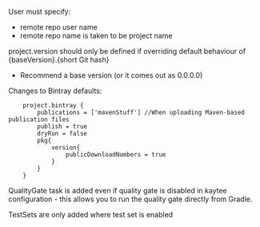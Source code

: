 

User must specify:

- remote repo user name
- remote repo name is taken to be project name

project.version should only be defined if overriding default behaviour of {baseVersion}.{short Git hash}

- Recommend a base version (or it comes out as 0.0.0.0)

Changes to Bintray defaults:

        project.bintray {
            publications = ['mavenStuff'] //When uploading Maven-based publication files
            publish = true
            dryRun = false
            pkg{
                version{
                    publicDownloadNumbers = true
                }
            }
        }
        
        
QualityGate task is added even if quality gate is disabled in kaytee configuration - this allows you to run the quality gate
 directly from Gradle.
 
 TestSets are only added where test set is enabled